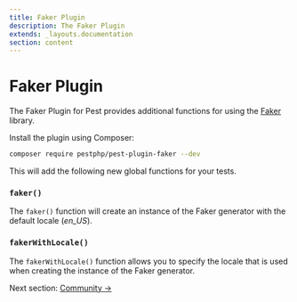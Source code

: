 ```yaml
---
title: Faker Plugin
description: The Faker Plugin
extends: _layouts.documentation
section: content
---
```


# Faker Plugin

The Faker Plugin for Pest provides additional functions for using the [Faker](https://github.com/fzaninotto/Faker) library.

Install the plugin using Composer:

```bash
composer require pestphp/pest-plugin-faker --dev
```

This will add the following new global functions for your tests.

### `faker()`

The `faker()` function will create an instance of the Faker generator with the default locale (*en_US*).

### `fakerWithLocale()`

The `fakerWithLocale()` function allows you to specify the locale that is used when
creating the instance of the Faker generator.

Next section: [Community →](/docs/community)
